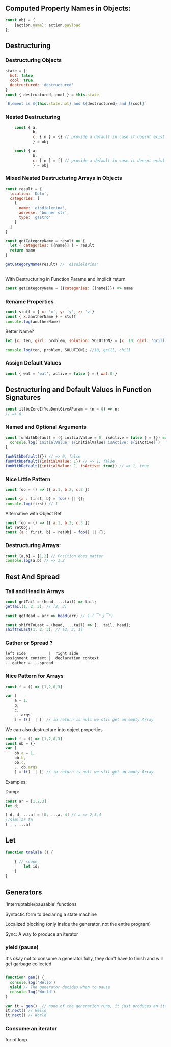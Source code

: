 ## Computed Property Names in Objects:

```js
const obj = {
    [action.name]: action.payload
};
```

## Destructuring
### Destructuring Objects
```js
state = {
  hot: false,
  cool: true,
  destructured: 'destructured'
}
const { destructured, cool } = this.state

`Element is ${this.state.hot} and ${destructured} and ${cool}`
```

### Nested Destructuring

```js
    const { a, 
            b, 
            c: { n } = {} // provide a default in case it doesnt exist :)
            } = obj
```

```js
    const { a, 
            b, 
            c: [ n ] = [] // provide a default in case it doesnt exist :)
            } = obj

```

### Mixed Nested Destructuring Arrays in Objects

```js
const result = {
  location: 'Köln',
  categories: [
    {
      name: 'eisdielerina',
      adresse: 'bonner str',
      type: 'gastro'
    }
  ]
}

const getCategoryName = result => {
  let { categories: [{name}] } = result
  return name
}

getCategoryName(result) // 'eisdielerina'
   
```

With Destructuring in Function Params and implicit return
```js
const getCategoryName = ({categories: [{name}]}) => name
```



### Rename Properties

```js
const stuff = { x: 'x', y: 'y', z: 'z'}
const { x:anotherName } = stuff
console.log(anotherName)
```
Better Name?

```js
let {x: ten, girl: problem, solution: SOLUTION} = {x: 10, girl: 'grill', problem: 'chill'};

console.log(ten, problem, SOLUTION); //10, grill, chill
```

### Assign Default Values
```js
const { wat = 'wat', active = false } = { wat:0 }
```

## Destructuring and Default Values in Function Signatures

```js
const illbeZeroIfYouDontGiveAParam = (n = 0) => n;
// => 0
```

### Named and Optional Arguments 

```js
const funWithDefault = ({ initialValue = 0, isActive = false } = {}) => {
  console.log(`initialValue: ${initialValue} isActive: ${isActive}`)
}

funWithDefault({}) // => 0, false
funWithDefault({initialValue: 1}) // => 1, false
funWithDefault({initialValue: 1, isActive: true}) // => 1, true
```

### Nice Little Pattern 

```js
const foo = () => ({ a:1, b:2, c:3 })

const {a : first, b} = foo() || {};
console.log(first) // 1
```

Alternative with Object Ref
```js
const foo = () => ({ a:1, b:2, c:3 })
let retObj;
const {a : first, b} = retObj = foo() || {};
```

### Destructuring Arrays:
```js
const [a,b] = [1,2] // Position does matter
console.log(a,b) // => 1,2 
```

## Rest And Spread

### Tail and Head in Arrays

```js
const getTail = (head, ...tail) => tail;
getTail(1, 2, 3); // [2, 3]

const getHead = arr => head(arr) // 1 ( ͡° ͜ʖ ͡°)  

```


```js
const shiftToLast = (head, ...tail) => [...tail, head];
shiftToLast(1, 2, 3); // [2, 3, 1]
```

### Gather or Spread ?

```js
left side          |  right side
assignment context |  declaration context
...gather = ...spread

```

### Nice Pattern for Arrays

```js
const f = () => [1,2,0,3]

var [
    a = 1,
    b,
    c,
    ...args
    ] = f() || [] // in return is null we stil get an empty Array
```
We can also destructure into object properties

```js
const f = () => [1,2,0,3]
const ob = {}
var [
    ob.a = 1,
    ob.b,
    ob.c,
    ...ob.args
    ] = f() || [] // in return is null we stil get an empty Array

```

Examples:

Dump:
```js
const ar = [1,2,3]
let d;

[ d, d, ...a] = [0, ...a, 4] // a => 2,3,4
//similar to
[ , , ...a] 
```

## Let

```js
function tralala () {
    
    { // scope
        let id;
    }
}
```

## Generators

'Interruptable/pausable' functions

Syntactic form to declaring a state machine

Localized blocking (only inside the generator, not the entire program)

Sync: A way to produce an iterator



### yield (pause)

It's okay not to consume a generator fully, they don't have to finish and will get garbage collected

```js

function* gen() {
  console.log('Hello')
  yield // The generator decides when to pause
  console.log('World')
}

var it = gen()  // none of the generation runs, it just produces an iterator
it.next() // Hello
it.next() // World

```


### Consume an iterator

for of loop


